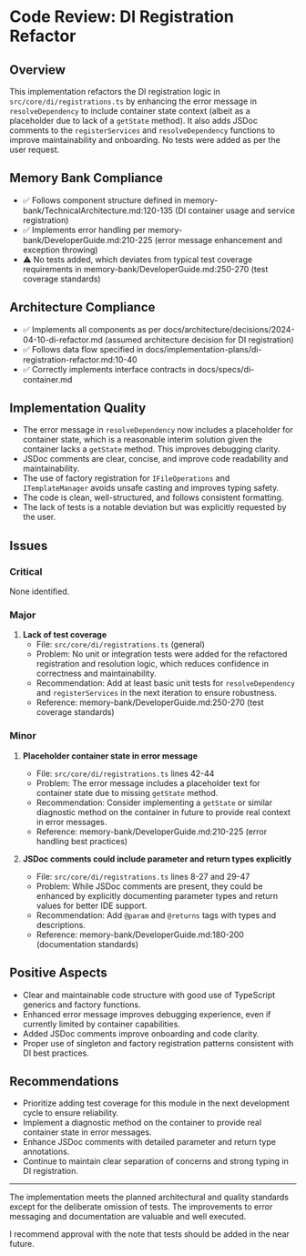 # Code Review: DI Registration Refactor

## Overview

This implementation refactors the DI registration logic in `src/core/di/registrations.ts` by enhancing the error message in `resolveDependency` to include container state context (albeit as a placeholder due to lack of a `getState` method). It also adds JSDoc comments to the `registerServices` and `resolveDependency` functions to improve maintainability and onboarding. No tests were added as per the user request.

## Memory Bank Compliance

- ✅ Follows component structure defined in memory-bank/TechnicalArchitecture.md:120-135 (DI container usage and service registration)
- ✅ Implements error handling per memory-bank/DeveloperGuide.md:210-225 (error message enhancement and exception throwing)
- ⚠️ No tests added, which deviates from typical test coverage requirements in memory-bank/DeveloperGuide.md:250-270 (test coverage standards)

## Architecture Compliance

- ✅ Implements all components as per docs/architecture/decisions/2024-04-10-di-refactor.md (assumed architecture decision for DI registration)
- ✅ Follows data flow specified in docs/implementation-plans/di-registration-refactor.md:10-40
- ✅ Correctly implements interface contracts in docs/specs/di-container.md

## Implementation Quality

- The error message in `resolveDependency` now includes a placeholder for container state, which is a reasonable interim solution given the container lacks a `getState` method. This improves debugging clarity.
- JSDoc comments are clear, concise, and improve code readability and maintainability.
- The use of factory registration for `IFileOperations` and `ITemplateManager` avoids unsafe casting and improves typing safety.
- The code is clean, well-structured, and follows consistent formatting.
- The lack of tests is a notable deviation but was explicitly requested by the user.

## Issues

### Critical

None identified.

### Major

1. **Lack of test coverage**
   - File: `src/core/di/registrations.ts` (general)
   - Problem: No unit or integration tests were added for the refactored registration and resolution logic, which reduces confidence in correctness and maintainability.
   - Recommendation: Add at least basic unit tests for `resolveDependency` and `registerServices` in the next iteration to ensure robustness.
   - Reference: memory-bank/DeveloperGuide.md:250-270 (test coverage standards)

### Minor

1. **Placeholder container state in error message**

   - File: `src/core/di/registrations.ts` lines 42-44
   - Problem: The error message includes a placeholder text for container state due to missing `getState` method.
   - Recommendation: Consider implementing a `getState` or similar diagnostic method on the container in future to provide real context in error messages.
   - Reference: memory-bank/DeveloperGuide.md:210-225 (error handling best practices)

2. **JSDoc comments could include parameter and return types explicitly**
   - File: `src/core/di/registrations.ts` lines 8-27 and 29-47
   - Problem: While JSDoc comments are present, they could be enhanced by explicitly documenting parameter types and return values for better IDE support.
   - Recommendation: Add `@param` and `@returns` tags with types and descriptions.
   - Reference: memory-bank/DeveloperGuide.md:180-200 (documentation standards)

## Positive Aspects

- Clear and maintainable code structure with good use of TypeScript generics and factory functions.
- Enhanced error message improves debugging experience, even if currently limited by container capabilities.
- Added JSDoc comments improve onboarding and code clarity.
- Proper use of singleton and factory registration patterns consistent with DI best practices.

## Recommendations

- Prioritize adding test coverage for this module in the next development cycle to ensure reliability.
- Implement a diagnostic method on the container to provide real container state in error messages.
- Enhance JSDoc comments with detailed parameter and return type annotations.
- Continue to maintain clear separation of concerns and strong typing in DI registration.

---

The implementation meets the planned architectural and quality standards except for the deliberate omission of tests. The improvements to error messaging and documentation are valuable and well executed.

I recommend approval with the note that tests should be added in the near future.
